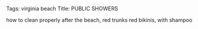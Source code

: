 Tags: virginia beach
Title: PUBLIC SHOWERS
  
how to clean properly after the beach, red trunks red bikinis, with shampoo  
